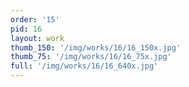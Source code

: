 ```yaml
---
order: '15'
pid: 16
layout: work
thumb_150: '/img/works/16/16_150x.jpg'
thumb_75: '/img/works/16/16_75x.jpg'
full: '/img/works/16/16_640x.jpg'
---
```

